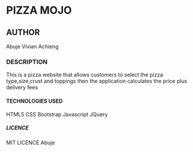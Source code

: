 # PIZZA MOJO

## AUTHOR
Abuje Vivian Achieng

### DESCRIPTION
This is a pizza website that allows customers to select the pizza type,size,crust and toppings
then the application calculates the price plus delivery fees

#### TECHNOLOGIES USED
HTML5
CSS
Bootstrap
Javascript
JQuery

##### LICENCE
MIT LICENCE Abuje
